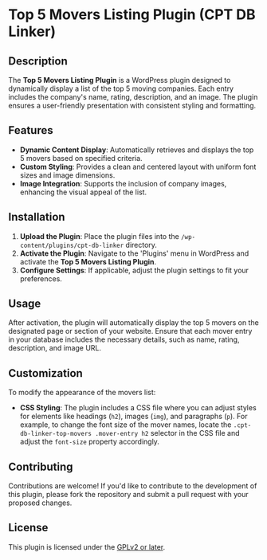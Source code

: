 # Top 5 Movers Listing Plugin (CPT DB Linker)

## Description

The **Top 5 Movers Listing Plugin** is a WordPress plugin designed to dynamically display a list of the top 5 moving companies. Each entry includes the company's name, rating, description, and an image. The plugin ensures a user-friendly presentation with consistent styling and formatting.

## Features

- **Dynamic Content Display**: Automatically retrieves and displays the top 5 movers based on specified criteria.
- **Custom Styling**: Provides a clean and centered layout with uniform font sizes and image dimensions.
- **Image Integration**: Supports the inclusion of company images, enhancing the visual appeal of the list.

## Installation

1. **Upload the Plugin**: Place the plugin files into the `/wp-content/plugins/cpt-db-linker` directory.
2. **Activate the Plugin**: Navigate to the 'Plugins' menu in WordPress and activate the **Top 5 Movers Listing Plugin**.
3. **Configure Settings**: If applicable, adjust the plugin settings to fit your preferences.

## Usage

After activation, the plugin will automatically display the top 5 movers on the designated page or section of your website. Ensure that each mover entry in your database includes the necessary details, such as name, rating, description, and image URL.

## Customization

To modify the appearance of the movers list:

- **CSS Styling**: The plugin includes a CSS file where you can adjust styles for elements like headings (`h2`), images (`img`), and paragraphs (`p`). For example, to change the font size of the mover names, locate the `.cpt-db-linker-top-movers .mover-entry h2` selector in the CSS file and adjust the `font-size` property accordingly.

## Contributing

Contributions are welcome! If you'd like to contribute to the development of this plugin, please fork the repository and submit a pull request with your proposed changes.

## License

This plugin is licensed under the [GPLv2 or later](https://www.gnu.org/licenses/gpl-2.0.html).
